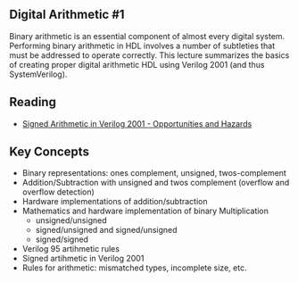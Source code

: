 ## Digital Arithmetic #1

Binary arithmetic is an essential component of almost every digital system.
Performing binary arithmetic in HDL involves a number of subtleties that must be addressed to operate correctly.
This lecture summarizes the basics of creating proper digital arithmetic HDL using Verilog 2001 (and thus SystemVerilog).

## Reading

* [Signed Arithmetic in Verilog 2001 - Opportunities and Hazards](http://www.tumbush.com/published_papers/Tumbush%20DVCon%2005.pdf)

## Key Concepts

  * Binary representations: ones complement, unsigned, twos-complement
  * Addition/Subtraction with unsigned and twos complement (overflow and overflow detection)
  * Hardware implementations of addition/subtraction
  * Mathematics and hardware implementation of binary Multiplication
    * unsigned/unsigned
    * signed/unsigned and signed/unsigned
    * signed/signed
  * Verilog 95 artihmetic rules
  * Signed artihmetic in Verilog 2001
  * Rules for arithmetic: mismatched types, incomplete size, etc.
